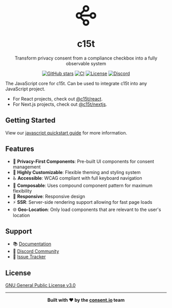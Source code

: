 <div align="center">
<svg width="64" height="64" viewBox="0 0 64 64" fill="none" xmlns="http://www.w3.org/2000/svg">
<path d="M32.0255 0.0450657C37.6311 0.0450657 42.1754 4.59956 42.1754 10.2178C42.1753 15.836 37.6311 20.3903 32.0255 20.3903C30.2776 20.3903 28.633 19.9475 27.197 19.1675L19.2057 27.1768C19.5384 27.7916 19.8064 28.4395 20.0056 29.1098H44.0459C45.2936 24.9078 49.1777 21.8436 53.7756 21.8436C59.3812 21.8436 63.9254 26.3981 63.9254 32.0163C63.9254 37.6345 59.3811 42.189 53.7756 42.189C49.1777 42.189 45.2938 39.1248 44.046 34.9228H20.0054C19.7434 35.8044 19.3626 36.6461 18.8738 37.4247L26.6293 45.1976C28.1924 44.2123 30.0425 43.6422 32.0255 43.6422C37.6311 43.6422 42.1754 48.1968 42.1754 53.815C42.1754 59.4332 37.6311 63.9875 32.0255 63.9875C26.4199 63.9875 21.8756 59.4332 21.8756 53.815C21.8756 52.3023 22.2051 50.8668 22.796 49.5765L14.5047 41.2665C13.2173 41.8586 11.7852 42.189 10.2759 42.189C4.67041 42.189 0.12612 37.6345 0.125977 32.0163C0.125977 26.3981 4.67041 21.8436 10.276 21.8436C12.0238 21.8436 13.6686 22.2864 15.1046 23.0664L23.0957 15.0573C22.3175 13.6181 21.8756 11.9696 21.8756 10.2178C21.8756 4.59956 26.4199 0.0450657 32.0255 0.0450657ZM32.0255 49.4552C29.6231 49.4552 27.6755 51.4072 27.6755 53.815C27.6755 56.2227 29.6231 58.1746 32.0255 58.1746C34.428 58.1746 36.3755 56.2227 36.3755 53.815C36.3755 51.4072 34.428 49.4552 32.0255 49.4552ZM10.276 27.6565C7.87356 27.6565 5.92587 29.6085 5.92587 32.0163C5.92587 34.4241 7.87356 36.3761 10.276 36.3761C12.6783 36.3761 14.6259 34.4241 14.6259 32.0163C14.6259 29.6086 12.6783 27.6565 10.276 27.6565ZM53.7756 27.6565C51.3751 27.6565 49.4285 29.6054 49.4255 32.0107L49.4256 32.0163L49.4255 32.0218C49.4285 34.4272 51.3751 36.3761 53.7756 36.3761C56.1779 36.3761 58.1255 34.4241 58.1255 32.0163C58.1255 29.6086 56.1779 27.6565 53.7756 27.6565ZM32.0255 5.85785C29.6231 5.85785 27.6755 7.80992 27.6755 10.2178C27.6755 12.6256 29.6232 14.5774 32.0255 14.5774C34.428 14.5774 36.3754 12.6255 36.3755 10.2178C36.3755 7.80992 34.428 5.85799 32.0255 5.85785Z" fill="currentColor"/>
</svg>
  <h1>c15t</h1>
  <p>Transform privacy consent from a compliance checkbox into a fully observable system</p>

  [![GitHub stars](https://img.shields.io/github/stars/c15t/c15t?style=flat-square)](https://github.com/c15t/c15t)
  [![CI](https://img.shields.io/github/actions/workflow/status/c15t/c15t/ci.yml?style=flat-square)](https://github.com/c15t/c15t/actions/workflows/ci.yml)
  [![License](https://img.shields.io/badge/license-GPL--3.0-blue.svg?style=flat-square)](LICENSE)
  [![Discord](https://img.shields.io/discord/1312171102268690493?style=flat-square)](https://c15t.com/discord)
</div>

The JavaScript core for c15t. Can be used to integrate c15t into any JavaScript project.

- For React projects, check out [@c15t/react](https://github.com/c15t/c15t/tree/main/packages/react). 
- For Next.js projects, check out [@c15t/nextjs](https://github.com/c15t/c15t/tree/main/packages/nextjs).

## Getting Started

View our [javascript quickstart guide](https://c15t.com/docs/javascript/quickstart) for more information.

## Features

- 🎯 **Privacy-First Components**: Pre-built UI components for consent management
- 🎨 **Highly Customizable**: Flexible theming and styling system
- ♿ **Accessible**: WCAG compliant with full keyboard navigation
- 🔧 **Composable**: Uses compound component pattern for maximum flexibility
- 📱 **Responsive**: Responsive design
- ⚡ **SSR**: Server-side rendering support allowing for fast page loads
- 🌐 **Geo-Location**: Only load components that are relevant to the user's location


## Support

- 📚 [Documentation](https://c15t.com/)
- 💬 [Discord Community](https://c15t.com/discord)
- 🐛 [Issue Tracker](https://github.com/c15t/c15t/issues)

## License

[GNU General Public License v3.0](https://github.com/c15t/c15t/blob/main/LICENSE.md)

---

<div align="center">
  <strong>Built with ❤️ by the <a href="https://www.consent.io">consent.io</a> team</strong>
</div>
